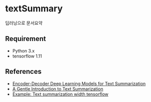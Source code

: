 # textSummary

딥러닝으로 문서요약


## Requirement

- Python 3.x
- tensorflow 1.11

## References

-  [Encoder-Decoder Deep Learning Models for Text Summarization](https://machinelearningmastery.com/encoder-decoder-deep-learning-models-text-summarization/)
- [A Gentle Introduction to Text Summarization](https://machinelearningmastery.com/gentle-introduction-text-summarization/)
- [Example: Text summarization width tensorflow ](https://github.com/dongjun-Lee/text-summarization-tensorflow)
